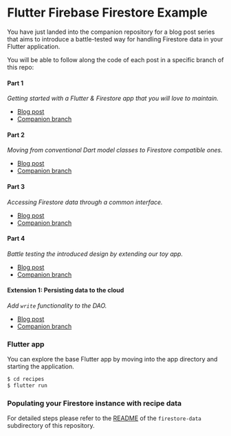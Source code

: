 # Flutter Firebase Firestore Example

You have just landed into the companion repository for a blog post series that aims to introduce a battle-tested way for handling Firestore data in your Flutter application.

You will be able to follow along the code of each post in a specific branch of this repo:

#### Part 1

_Getting started with a Flutter & Firestore app that you will love to maintain._

- [Blog post](https://www.expressflow.com/blog/posts/flutter-firebase-firestore-example-part1)
- [Companion branch](https://github.com/expressflow/flutter-firestore-dao/tree/01-start)

#### Part 2

_Moving from conventional Dart model classes to Firestore compatible ones._

- [Blog post](https://www.expressflow.com/blog/posts/flutter-firebase-firestore-example-part2)
- [Companion branch](https://github.com/expressflow/flutter-firestore-dao/tree/02-firestore-model)

#### Part 3

_Accessing Firestore data through a common interface._

- [Blog post](https://www.expressflow.com/blog/posts/flutter-firebase-firestore-example-part3)
- [Companion branch](https://github.com/expressflow/flutter-firestore-dao/tree/03-firestore-dao)

#### Part 4

_Battle testing the introduced design by extending our toy app._

- [Blog post](https://www.expressflow.com/blog/posts/flutter-firebase-firestore-example-part4)
- [Companion branch](https://github.com/expressflow/flutter-firestore-dao/tree/04-battle-test)

#### Extension 1: Persisting data to the cloud

_Add `write` functionality to the DAO._

- [Blog post](https://www.expressflow.com/blog/posts/flutter-firebase-firestore-example-persisting-data-to-the-cloud)
- [Companion branch](https://github.com/expressflow/flutter-firestore-dao/tree/05-support-model-creation)

### Flutter app

You can explore the base Flutter app by moving into the app directory and starting the application.

```bash
$ cd recipes
$ flutter run
```

### Populating your Firestore instance with recipe data

For detailed steps please refer to the [README](https://github.com/expressflow/flutter-firestore-dao/blob/02-firestore-model/firestore-data/README.md) of the `firestore-data` subdirectory of this repository.
